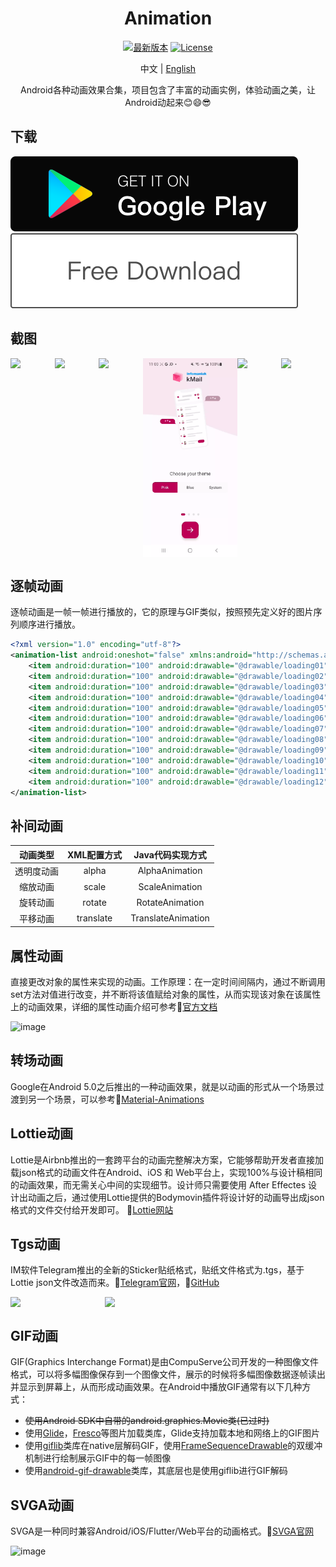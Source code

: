 <div align="center">
  
<h1 align="center">Animation</h1>

[![最新版本](https://img.shields.io/badge/最新版本-1.1.16-brightgreen.svg)](https://play.google.com/store/apps/details?id=com.github.kongpf8848.animation)
[![License](https://img.shields.io/badge/License-Apache%202-brightgreen.svg)](https://www.apache.org/licenses/LICENSE-2.0)

中文 | [English](./README_EN.md)

Android各种动画效果合集，项目包含了丰富的动画实例，体验动画之美，让Android动起来😊😄😎

</div>

## 下载

[<img src="images/google-play.png" alt="Get it on Google Play" >](https://play.google.com/store/apps/details?id=com.github.kongpf8848.animation)
[<img src="images/free-download.png?raw=true" alt="Free Download">](http://hey.scandown.com/animation)

## 截图

<div style="display: flex;">
  <img src="images/splash.webp" width=30%>
  <img src="images/guide.webp" width=30%>
  <img src="images/telegram.webp" width=30%>
  <img src="images/kmail.webp" width=30%>
  <img src="images/pdj_guide.webp" width=30%>
  <img src="images/autohome.webp" width=30%>
</div>


## 逐帧动画

逐帧动画是一帧一帧进行播放的，它的原理与GIF类似，按照预先定义好的图片序列顺序进行播放。
```xml
<?xml version="1.0" encoding="utf-8"?>
<animation-list android:oneshot="false" xmlns:android="http://schemas.android.com/apk/res/android">
    <item android:duration="100" android:drawable="@drawable/loading01" />
    <item android:duration="100" android:drawable="@drawable/loading02" />
    <item android:duration="100" android:drawable="@drawable/loading03" />
    <item android:duration="100" android:drawable="@drawable/loading04" />
    <item android:duration="100" android:drawable="@drawable/loading05" />
    <item android:duration="100" android:drawable="@drawable/loading06" />
    <item android:duration="100" android:drawable="@drawable/loading07" />
    <item android:duration="100" android:drawable="@drawable/loading08" />
    <item android:duration="100" android:drawable="@drawable/loading09" />
    <item android:duration="100" android:drawable="@drawable/loading10" />
    <item android:duration="100" android:drawable="@drawable/loading11" />
    <item android:duration="100" android:drawable="@drawable/loading12" />
</animation-list>
```

## 补间动画

|动画类型|XML配置方式|Java代码实现方式|
|:---:|:---:|:---:|
| 透明度动画|alpha |AlphaAnimation|
| 缩放动画|scale|ScaleAnimation|
| 旋转动画|rotate |RotateAnimation|
| 平移动画|translate |TranslateAnimation|

## 属性动画

直接更改对象的属性来实现的动画。工作原理：在一定时间间隔内，通过不断调用set方法对值进行改变，并不断将该值赋给对象的属性，从而实现该对象在该属性上的动画效果，详细的属性动画介绍可参考🔗[官方文档](https://developer.android.google.cn/guide/topics/graphics/prop-animation)

![image](images/intro_property.png)

## 转场动画

Google在Android 5.0之后推出的一种动画效果，就是以动画的形式从一个场景过渡到另一个场景，可以参考🔗[Material-Animations](https://github.com/lgvalle/Material-Animations)

## Lottie动画

Lottie是Airbnb推出的一套跨平台的动画完整解决方案，它能够帮助开发者直接加载json格式的动画文件在Android、iOS 和 Web平台上，实现100%与设计稿相同的动画效果，而无需关心中间的实现细节。设计师只需要使用 After Effectes 设计出动画之后，通过使用Lottie提供的Bodymovin插件将设计好的动画导出成json格式的文件交付给开发即可。 🔗[Lottie网站](https://lottiefiles.com)

## Tgs动画

IM软件Telegram推出的全新的Sticker贴纸格式，贴纸文件格式为.tgs，基于Lottie json文件改造而来。🔗[Telegram官网](https://telegram.org)，🔗[GitHub](https://github.com/DrKLO/Telegram)

<div style="display: flex;">
  <img src="images/intro_telegram_1.png" width=30%>
  <img src="images/intro_telegram_2.png" width=30%>
</div>


## GIF动画

GIF(Graphics Interchange Format)是由CompuServe公司开发的一种图像文件格式，可以将多幅图像保存到一个图像文件，展示的时候将多幅图像数据逐帧读出并显示到屏幕上，从而形成动画效果。在Android中播放GIF通常有以下几种方式：
* ~~使用Android SDK中自带的android.graphics.Movie类(已过时)~~
* 使用[Glide](https://github.com/bumptech/glide)，[Fresco](https://github.com/facebook/fresco)等图片加载类库，Glide支持加载本地和网络上的GIF图片
* 使用[giflib](https://android.googlesource.com/platform/external/giflib/+/android-9.0.0_r16)类库在native层解码GIF，使用[FrameSequenceDrawable](https://android.googlesource.com/platform/frameworks/ex/+/android-9.0.0_r16/framesequence)的双缓冲机制进行绘制展示GIF中的每一帧图像
* 使用[android-gif-drawable](https://github.com/koral--/android-gif-drawable)类库，其底层也是使用giflib进行GIF解码

## SVGA动画

SVGA是一种同时兼容Android/iOS/Flutter/Web平台的动画格式。🔗[SVGA官网](http://svga.io/)

![image](images/intro_svga.jpg)
